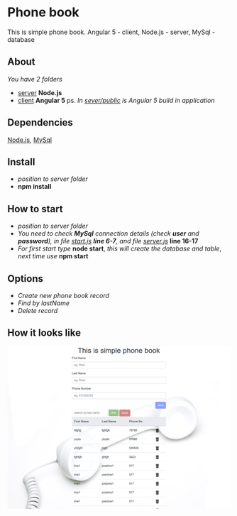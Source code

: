 # Phone book
This is simple phone book. Angular 5 - client, Node.js - server, MySql - database
## About
*You have 2 folders*
- [server](https://github.com/npilipovic86/phone-book/tree/master/server) **Node.js**
- [client](https://github.com/npilipovic86/phone-book/tree/master/client) **Angular 5**
  ps. *In [sever/public](https://github.com/npilipovic86/phone-book/tree/master/server/public) is Angular 5 build in application*

## Dependencies
[Node.js](https://nodejs.org/en/), [MySql](https://www.mysql.com/)

## Install
- *position to server folder*
- **npm install**

## How to start
- *position to server folder*
- *You need to check **MySql** connection details (check **user** and **password**), in file [start.js](https://github.com/npilipovic86/phone-book/blob/master/server/start.js#L6) **line 6-7**, and file [server.js](https://github.com/npilipovic86/phone-book/blob/master/server/server.js#L16)* **line 16-17**
- *For first start type* **node start**, *this will create the database and table*, *next time use* **npm start**
## Options
- *Create new phone book record*
- *Find by lastName*
- *Delete record*

## How it looks like

![](Screenshot.png)